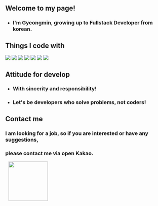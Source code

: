 
## Welcome to my page!
- ### I'm Gyeongmin, growing up to Fullstack Developer from korean.

## Things I code with

<img src="https://img.shields.io/badge/HTML5-E34F26?style=for-the-badge&logo=HTML5&logoColor=white"> <img src="https://img.shields.io/badge/CSS3-1572B6?style=for-the-badge&logo=CSS3&logoColor=white"> <img src="https://img.shields.io/badge/javascript-F7DF1E?style=for-the-badge&logo=javascript&logoColor=black&color=FFCF00&labelColor=F7DF1E"> <img src="https://img.shields.io/badge/jquery-EEEEEE?style=for-the-badge&logo=jquery&logoColor=blue"> <img src="https://img.shields.io/badge/Java-EEEEEE?style=for-the-badge&logo=OpenJDK&logoColor=red"/> <img src="https://img.shields.io/badge/-6CADDF?style=for-the-badge&logo=C&logoColor=white"/> <img src="https://img.shields.io/badge/mySql-EEEEEE?style=for-the-badge&logo=mySql&logoColor=blue"/>

## Attitude for develop
- ### With sincerity and responsibility!
- ### Let's be developers who solve problems, not coders!

## Contact me 
### I am looking for a job, so if you are interested or have any suggestions,
### please contact me via open Kakao.
<a href="https://open.kakao.com/o/sFEtDgue">
    <img 
        src="http://img.shields.io/badge/-kakaotalk-41454A?style=flat-square&logo=kakaotalk&link=https://open.kakao.com/o/sFEtDgue/"
        style="height : auto; width : 124px; margin-left : 10px; margin-right : 10px;"/>
</a>
